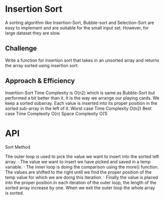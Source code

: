 # Insertion Sort
A sorting algorithm like Insertion-Sort, Bubble-sort and Selection-Sort are easy to implement
and are suitable for the small input set. However, for large dataset they are slow.

## Challenge
Write a function for insertion sort that takes in an unsorted array and returns the array sorted using insertion sort.

## Approach & Efficiency
Insertion-Sort Time Complexity is O(n2) which is same as Bubble-Sort but performed a bit better
than it. It is the way we arrange our playing cards. We keep a sorted subarray. Each value is
inserted into its proper position in the sorted sub-array in the left of it.
Worst case Time Complexity O(n2)
Best case Time Complexity O(n)
Space Complexity O(1)

# API

Sort Method 

The outer loop is used to pick the value we want to insert into the sorted left array.
· The value we want to insert we have picked and saved in a temp variable.
· The inner loop is doing the comparison using the more() function. The values are shifted to
the right until we find the proper position of the temp value for which we are doing this
iteration.
· Finally the value is placed into the proper position.In each iteration of the outer loop, the
length of the sorted array increase by one. When we exit the outer loop the whole array is sorted.
